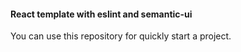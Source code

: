 #### React template with eslint and semantic-ui


You can use this repository for quickly start a project.
